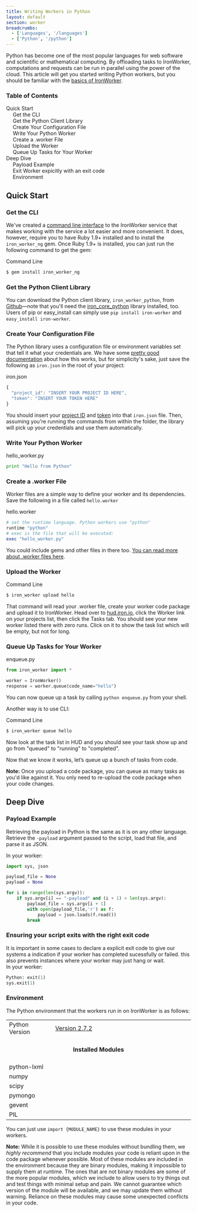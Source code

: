```yaml
---
title: Writing Workers in Python
layout: default
section: worker
breadcrumbs:
  - ['Languages', '/languages']
  - ['Python', '/python']
---
```


Python has become one of the most popular languages for web software and scientific or mathematical computing.
By offloading tasks to IronWorker, computations and requests can be run in parallel using the power of the cloud.
This article will get you started writing Python workers, but you should be familiar with the [basics of IronWorker](/worker).

<section id="toc">
  <h3>Table of Contents</h3>
  <ul>
    <li>
      <a href="#quick_start">Quick Start</a>
      <ul>
        <li><a href="#get_the_cli">Get the CLI</a></li>
        <li><a href="#get_the_python_client_library">Get the Python Client Library</a></li>
        <li><a href="#create_your_configuration_file">Create Your Configuration File</a></li>
        <li><a href="#write_your_python_worker">Write Your Python Worker</a></li>
        <li><a href="#create_a_worker_file">Create a .worker File</a></li>
        <li><a href="#upload_the_worker">Upload the Worker</a></li>
        <li><a href="#queue_up_tasks_for_your_worker">Queue Up Tasks for Your Worker</a></li>
      </ul>
    </li>
    <li>
      <a href="#deep_dive">Deep Dive</a>
      <ul>
        <li><a href="#payload_example">Payload Example</a></li>
        <li><a href="#exit_example">Exit Worker expicitly with an exit code</a></li>
        <li><a href="#environment">Environment</a></li>
      </ul>
    </li>
  </ul>
</section>

<h2 id="quick_start">Quick Start</h2>

<h3 id="get_the_cli">Get the CLI</h3>

We've created a [command line interface](/worker/reference/cli) to the IronWorker service
that makes working with the service a lot easier and more convenient.
It does, however, require you to have Ruby 1.9+ installed and to install the `iron_worker_ng` gem.
Once Ruby 1.9+ is installed, you can just run the following command to get the gem:

<figcaption><span>Command Line </span></figcaption>


```sh
$ gem install iron_worker_ng
```

<h3 id="get_the_python_client_library">Get the Python Client Library</h3>

You can download the Python client library, `iron_worker_python`,
from [Github](https://github.com/iron-io/iron_worker_python)&mdash;note
that you'll need the [iron_core_python](https://github.com/iron-io/iron_core_python) library installed, too.
Users of pip or easy_install can simply use `pip install iron-worker` and `easy_install iron-worker`.

<h3 id="create_your_configuration_file">Create Your Configuration File</h3>

The Python library uses a configuration file or environment variables set that tell it what your credentials are.
We have some [pretty good documentation](/worker/reference/configuration) about how this works,
but for simplicity's sake, just save the following as `iron.json` in the root of your project:

<figcaption><span>iron.json</span></figcaption>

```js
{
  "project_id": "INSERT YOUR PROJECT ID HERE",
  "token": "INSERT YOUR TOKEN HERE"
}
```

You should insert your [project ID](https://hud.iron.io) and [token](https://hud.iron.io/tokens) into that `iron.json` file.
Then, assuming you're running the commands from within the folder, the library will pick up your credentials and use them automatically.

<h3 id="write_your_python_worker">Write Your Python Worker</h3>

<figcaption><span>hello_worker.py</span></figcaption>

```python
print "Hello from Python"
```

<h3 id="create_a_worker_file">Create a .worker File</h3>

Worker files are a simple way to define your worker and its dependencies. Save the following in a file called `hello.worker`

<figcaption><span>hello.worker</span></figcaption>

```ruby
# set the runtime language. Python workers use "python"
runtime "python"
# exec is the file that will be executed:
exec "hello_worker.py"
```

You could include gems and other files in there too. [You can read more about .worker files here](/worker/reference/dotworker/).

<h3 id="upload_the_worker">Upload the Worker</h3>

<figcaption><span>Command Line</span></figcaption>


```sh
$ iron_worker upload hello
```

That command will read your .worker file, create your worker code package and upload it to IronWorker.
Head over to [hud.iron.io](https://hud.iron.io), click the Worker link on your projects list, then click the Tasks tab.
You should see your new worker listed there with zero runs. Click on it to show the task list which will be empty, but not for long.

<h3 id="queue_up_tasks_for_your_worker">Queue Up Tasks for Your Worker</h3>

<figcaption><span>enqueue.py</span></figcaption>

```python
from iron_worker import *

worker = IronWorker()
response = worker.queue(code_name="hello")
```

You can now queue up a task by calling `python enqueue.py` from your shell.

Another way is to use CLI:

<figcaption><span>Command Line</span></figcaption>


```sh
$ iron_worker queue hello
```

Now look at the task list in HUD and you should see your task show up and go from "queued" to "running" to "completed".

Now that we know it works, let’s queue up a bunch of tasks from code.

<div class="alert">
<p><strong>Note:</strong> Once you upload a code package, you can queue as many tasks as you'd like against it.
You only need to re-upload the code package when your code changes.</p>
</div>

<h2 id="deep_dive">Deep Dive</h2>

<h3 id="payload_example">Payload Example</h3>

Retrieving the payload in Python is the same as it is on any other language.
Retrieve the `-payload` argument passed to the script, load that file, and
parse it as JSON.

In your worker:

```python
import sys, json

payload_file = None
payload = None

for i in range(len(sys.argv)):
    if sys.argv[i] == "-payload" and (i + 1) < len(sys.argv):
        payload_file = sys.argv[i + 1]
        with open(payload_file,'r') as f:
            payload = json.loads(f.read())
        break

```

<h3 id="exit_example">Ensuring your script exits with the right exit code</h3>

It is important in some cases to declare a explicit exit code to give our systems a indication if your worker has completed sucessfully or failed. this also prevents instances where your worker may just hang or wait.  
In your worker:

```python
Python: exit(1)
sys.exit(1)
```

<h3 id="environment">Environment</h3>

The Python environment that the workers run in on IronWorker is as follows:

<table class="reference">
  <tbody>
    <tr>
      <td style="width: 25%;">Python Version</td>
      <td style="width: 75%;"><a href="http://python.org/download/releases/2.7.2/" title="Version 2.7.2">Version 2.7.2</a></td>
    </tr>
    <tr>
      <td colspan="2" style="text-align: center; width: 100%;"><h4 style="padding: 0px;">Installed Modules</h4></td>
    </tr>
    <tr>
      <td>python-lxml</td>
      <td></td>
    </tr>
    <tr>
      <td>numpy</td>
      <td></td>
    </tr>
    <tr>
      <td>scipy</td>
      <td></td>
    </tr>
    <tr>
      <td>pymongo</td>
      <td></td>
    </tr>
    <tr>
      <td>gevent</td>
      <td></td>
    </tr>
    <tr>
      <td>PIL</td>
      <td></td>
    </tr>
  </tbody>
</table>

You can just use `import {MODULE_NAME}` to use these modules in your workers.

<div class="alert">
<p><strong>Note:</strong> While it is possible to use these modules without bundling them, we
<i>highly recommend</i> that you include modules your code is reliant upon in the
code package whenever possible. Most of these modules are included in the
environment because they are binary modules, making it impossible to supply them
at runtime. The ones that are not binary modules are some of the more popular
modules, which we include to allow users to try things out and test things with
minimal setup and pain. We cannot guarantee which version of the module will be
available, and we may update them without warning. Reliance on these modules may
cause some unexpected conflicts in your code.</p>
</div>

